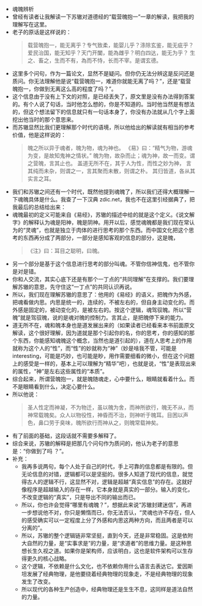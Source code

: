 - 魂魄辨析
- 曾经有读者让我解读一下苏辙对道德经的“载营魄抱一”一章的解读，我把我的理解写在这里。
- 老子的原话是这样说的：
  >  载营魄抱一，能无离乎？专气致柔，能婴儿乎？涤除玄鉴，能无疵乎？
  >  爱民治国，能无知乎？天门开闔，能為雌乎？明白四达，能无为乎？
  >  生之、畜之，生而不有，為而不恃，长而不宰。是谓玄德。
- 这里多个问句，作为一篇论文，显然不是疑问。但你仍无法分辨这是反问还是质问。你无法理解他是说“载营魄抱一，难道你就能无离了吗？”，还是“载营魄抱一，你做到无离这么高的程度了吗？”。
- 这个信息由于没有上下文的对照，是已经丢失了，原文里是没有办法得到答案的。有个人说了句话，当时他怎么想的，你是不知道的。当时他当然是有想法的，但这个想法留下的信息就只有一句话本身了，你没有办法就从几个字上面挖出他当时的那个意思来。
- 而苏辙显然比我们更理解那个时代的语境，所以他给出的解读就有相当的参考价值，他是这样说的：
  >  魄之所以异于魂者，魄为物，魂为神也。
  >  《易》曰：“精气为物，游魂为变，是故知鬼神之情状。”
  >  魄为物，故杂而止；魂为神，故一而变。谓之营魄，言其止也。
  >  盖道无所不在，其于人为性，而性之妙为神，
  >  言其纯而未杂，则谓之一，言其聚而未散，则谓之朴。
  >  其归皆道，各从其实言之耳。
- 我们和苏辙之间还有一个时代，既然他提到魂魄了，所以我们还得大概理解一下魂魄具体是什么。我查了一下汉典 zdic.net，我也不在这里引经据典了，把我最后的总结给出来：
- 魂魄最初的定义可能来自《易经》，苏辙的描述中给的就是这个定义。《说文解字》的解释认为魂是阳神，魄是阴神。用开以后，感觉魂魄都是我们现在常认为的“灵魂”，也就是独立于肉体的进行思考的那个东西。而中国文化把这个思考的东西再分成了两部分，一部分是感知客观的信息的部分，这是魄，
  >  《注》曰：耳目之聪明，曰魄。
- 另一个部分是基于这个信息进行思考的部分叫魂。不管你信神信鬼，也不管你是对是错。
- 你和人交流，其实心底下还是有那个一丁点的“共同理解”在支撑的。我们要理解苏辙的意思，先守住这“一丁点”的共同认识再说。
- 所以，我们现在理解苏辙的意思了：他用的《易经》的语义，把魄作为外感，把魂看做内思。内思是统一的，连续的，不被左右的，但自身主动变化的。而外感是固定的，被动变化的，是被左右的。按这个逻辑，魂驾驭魄。所以“营魄”就是驾驭魄，说的是魂对魄的控制力。言其止，是把魄停下来的能力。
- 道无所不在，魂和魄本身也是道发展出来的（如果读者已经看来本书前面原文解读，这个很好理解，因为道就是那个引起你的名，你的思考，你的感知的那个东西，你能感知魂魄这个概念，当然也是道引起的），道在人思考上的作用就称为这个人的“性”，而“性”的妙就称为“神”（妙是啥我不管，可能是interesting，可能是巧妙，也可能是眇，用作需要细看的微小，但在这个问题上的感受是一样的，基本上可以理解为“精华”吧），也就是说，“性”是表现出来的属性，“神”是左右这些属性的“本质”。
- 综合起来，所谓营魄抱一，就是魄随魂走，心中要什么，眼睛就看着什么。而不是眼睛看到什么，决定心要什么。
- 所以他说：
  >  圣人性定而神凝，不为物迁，虽以魄为舍，而神所欲行，魄无不从，而神常载魄矣。众人以物役性，神昏而不治，则神听于魄耳。目困以声色，鼻口劳于臭味，魄所欲行而神从之，则魄常载神矣。
- 有了前面的基础，这段话就不需要多解释了。
- 综合来说，苏辙的解释是把那几个问句作为质问的，他认为老子的意思是：“你做到了吗
？”。
- 补充：
  - 我再多说两句，每个人处于自己的时代，手上可靠的信息都是有限的。但无论信息的对错，逻辑都可以是坚挺的。很多人知道了现代的信息，就觉得古人的逻辑不行，这显然不对，逻辑是超越“真实信息”的存在。这就好像程序是超越输入的存在一样，它本身就是真实的一部分。输入的变化，不改变逻辑的“真实”，只是导出不同的输出而已。
  - 所以，你也许会觉得“哪里有魂魄？”，想据此来说“苏辙封建迷信”，再进一步想说他不对，你只是懒惰而已，你无法否认，“灵魂也许不存在，但人的感受确实可以一定程度上分了外感和内思这两种方向，而且两者是可以分离的”。
  - 所以，苏辙的整个逻辑链非常坚挺，直到今天，还是非常稳固。这是依附大自然的力量，是“实事求是”的力量，是“求道者”的思维力量。是这种思想长生久视之道。如果你是架构师，应该明白，这也是软件架构可以生存得更久的核心战略。
  - 这个逻辑，不依赖是什么文化，也不依赖你用什么语言去表达它。爱因斯坦发展了经典物理，是他要绕着经典物理的现象走，不是经典物理的现象发生了改变。
  - 所以现代的各种生产创造中，经典物理还是生生不息，这同样是道法自然的力量。
